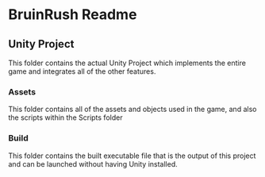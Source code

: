 # BruinRush Readme

## Unity Project
This folder contains the actual Unity Project which implements the entire game and integrates all of the other features.
### Assets
This folder contains all of the assets and objects used in the game, and also the scripts within the Scripts folder

### Build
This folder contains the built executable file that is the output of this project and can be launched without having Unity installed.
